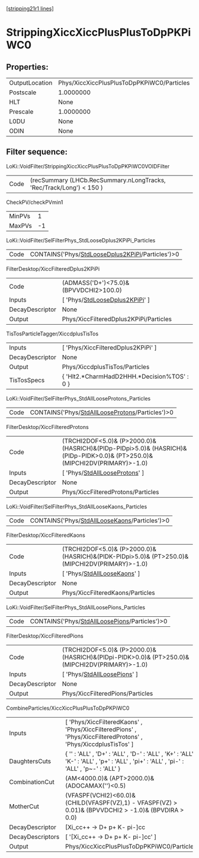 [[stripping21r1 lines]](./stripping21r1-index)

# StrippingXiccXiccPlusPlusToDpPKPiWC0

## Properties:

|                |                                            |
|----------------|--------------------------------------------|
| OutputLocation | Phys/XiccXiccPlusPlusToDpPKPiWC0/Particles |
| Postscale      | 1.0000000                                  |
| HLT            | None                                       |
| Prescale       | 1.0000000                                  |
| L0DU           | None                                       |
| ODIN           | None                                       |

## Filter sequence:

LoKi::VoidFilter/StrippingXiccXiccPlusPlusToDpPKPiWC0VOIDFilter

|      |                                                                      |
|------|----------------------------------------------------------------------|
| Code | (recSummary (LHCb.RecSummary.nLongTracks, 'Rec/Track/Long') \< 150 ) |

CheckPV/checkPVmin1

|        |     |
|--------|-----|
| MinPVs | 1   |
| MaxPVs | -1  |

LoKi::VoidFilter/SelFilterPhys_StdLooseDplus2KPiPi_Particles

|      |                                                                                                          |
|------|----------------------------------------------------------------------------------------------------------|
| Code | CONTAINS('Phys/[StdLooseDplus2KPiPi](./stripping21r1-commonparticles-stdloosedplus2kpipi)/Particles')\>0 |

FilterDesktop/XiccFilteredDplus2KPiPi

|                 |                                                                                         |
|-----------------|-----------------------------------------------------------------------------------------|
| Code            | (ADMASS('D+')\<75.0)& (BPVVDCHI2\>100.0)                                                |
| Inputs          | [ 'Phys/[StdLooseDplus2KPiPi](./stripping21r1-commonparticles-stdloosedplus2kpipi)' ] |
| DecayDescriptor | None                                                                                    |
| Output          | Phys/XiccFilteredDplus2KPiPi/Particles                                                  |

TisTosParticleTagger/XiccdplusTisTos

|                 |                                               |
|-----------------|-----------------------------------------------|
| Inputs          | [ 'Phys/XiccFilteredDplus2KPiPi' ]          |
| DecayDescriptor | None                                          |
| Output          | Phys/XiccdplusTisTos/Particles                |
| TisTosSpecs     | { 'Hlt2.\*CharmHadD2HHH.\*Decision%TOS' : 0 } |

LoKi::VoidFilter/SelFilterPhys_StdAllLooseProtons_Particles

|      |                                                                                                        |
|------|--------------------------------------------------------------------------------------------------------|
| Code | CONTAINS('Phys/[StdAllLooseProtons](./stripping21r1-commonparticles-stdalllooseprotons)/Particles')\>0 |

FilterDesktop/XiccFilteredProtons

|                 |                                                                                                                                 |
|-----------------|---------------------------------------------------------------------------------------------------------------------------------|
| Code            | (TRCHI2DOF\<5.0)& (P\>2000.0)& (HASRICH)&(PIDp-PIDpi\>5.0)& (HASRICH)&(PIDp-PIDK\>0.0)& (PT\>250.0)& (MIPCHI2DV(PRIMARY)\>-1.0) |
| Inputs          | [ 'Phys/[StdAllLooseProtons](./stripping21r1-commonparticles-stdalllooseprotons)' ]                                           |
| DecayDescriptor | None                                                                                                                            |
| Output          | Phys/XiccFilteredProtons/Particles                                                                                              |

LoKi::VoidFilter/SelFilterPhys_StdAllLooseKaons_Particles

|      |                                                                                                    |
|------|----------------------------------------------------------------------------------------------------|
| Code | CONTAINS('Phys/[StdAllLooseKaons](./stripping21r1-commonparticles-stdallloosekaons)/Particles')\>0 |

FilterDesktop/XiccFilteredKaons

|                 |                                                                                                     |
|-----------------|-----------------------------------------------------------------------------------------------------|
| Code            | (TRCHI2DOF\<5.0)& (P\>2000.0)& (HASRICH)&(PIDK-PIDpi\>5.0)& (PT\>250.0)& (MIPCHI2DV(PRIMARY)\>-1.0) |
| Inputs          | [ 'Phys/[StdAllLooseKaons](./stripping21r1-commonparticles-stdallloosekaons)' ]                   |
| DecayDescriptor | None                                                                                                |
| Output          | Phys/XiccFilteredKaons/Particles                                                                    |

LoKi::VoidFilter/SelFilterPhys_StdAllLoosePions_Particles

|      |                                                                                                    |
|------|----------------------------------------------------------------------------------------------------|
| Code | CONTAINS('Phys/[StdAllLoosePions](./stripping21r1-commonparticles-stdallloosepions)/Particles')\>0 |

FilterDesktop/XiccFilteredPions

|                 |                                                                                                     |
|-----------------|-----------------------------------------------------------------------------------------------------|
| Code            | (TRCHI2DOF\<5.0)& (P\>2000.0)& (HASRICH)&(PIDpi-PIDK\>0.0)& (PT\>250.0)& (MIPCHI2DV(PRIMARY)\>-1.0) |
| Inputs          | [ 'Phys/[StdAllLoosePions](./stripping21r1-commonparticles-stdallloosepions)' ]                   |
| DecayDescriptor | None                                                                                                |
| Output          | Phys/XiccFilteredPions/Particles                                                                    |

CombineParticles/XiccXiccPlusPlusToDpPKPiWC0

|                  |                                                                                                                                           |
|------------------|-------------------------------------------------------------------------------------------------------------------------------------------|
| Inputs           | [ 'Phys/XiccFilteredKaons' , 'Phys/XiccFilteredPions' , 'Phys/XiccFilteredProtons' , 'Phys/XiccdplusTisTos' ]                           |
| DaughtersCuts    | { '' : 'ALL' , 'D+' : 'ALL' , 'D-' : 'ALL' , 'K+' : 'ALL' , 'K-' : 'ALL' , 'p+' : 'ALL' , 'pi+' : 'ALL' , 'pi-' : 'ALL' , 'p~-' : 'ALL' } |
| CombinationCut   | (AM\<4000.0)& (APT\>2000.0)& (ADOCAMAX('')\<0.5)                                                                                          |
| MotherCut        | (VFASPF(VCHI2)\<60.0)&(CHILD(VFASPF(VZ),1) - VFASPF(VZ) \> 0.01)& (BPVVDCHI2 \> -1.0)& (BPVDIRA \> 0.0)                                   |
| DecayDescriptor  | [Xi_cc++ -\> D+ p+ K- pi-]cc                                                                                                            |
| DecayDescriptors | [ '[Xi_cc++ -\> D+ p+ K- pi-]cc' ]                                                                                                    |
| Output           | Phys/XiccXiccPlusPlusToDpPKPiWC0/Particles                                                                                                |
